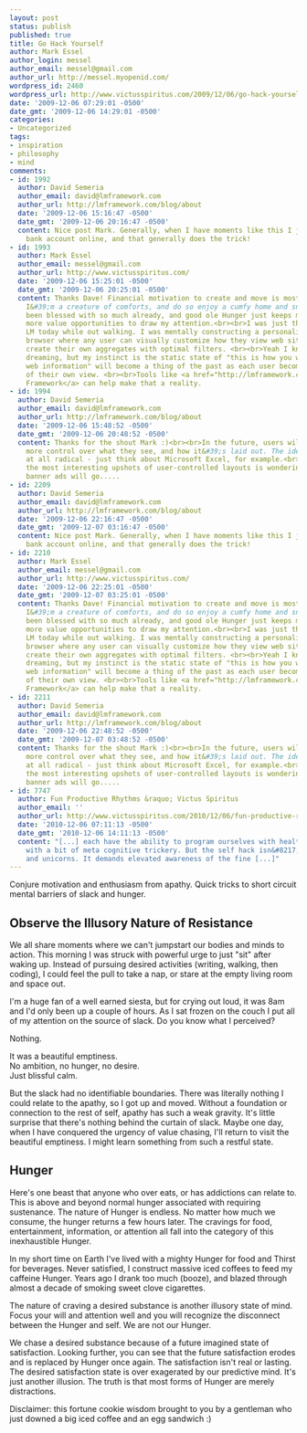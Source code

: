 ```yaml
---
layout: post
status: publish
published: true
title: Go Hack Yourself
author: Mark Essel
author_login: messel
author_email: messel@gmail.com
author_url: http://messel.myopenid.com/
wordpress_id: 2460
wordpress_url: http://www.victusspiritus.com/2009/12/06/go-hack-yourself/
date: '2009-12-06 07:29:01 -0500'
date_gmt: '2009-12-06 14:29:01 -0500'
categories:
- Uncategorized
tags:
- inspiration
- philosophy
- mind
comments:
- id: 1992
  author: David Semeria
  author_email: david@lmframework.com
  author_url: http://lmframework.com/blog/about
  date: '2009-12-06 15:16:47 -0500'
  date_gmt: '2009-12-06 20:16:47 -0500'
  content: Nice post Mark. Generally, when I have moments like this I just check my
    bank account online, and that generally does the trick!
- id: 1993
  author: Mark Essel
  author_email: messel@gmail.com
  author_url: http://www.victusspiritus.com/
  date: '2009-12-06 15:25:01 -0500'
  date_gmt: '2009-12-06 20:25:01 -0500'
  content: Thanks Dave! Financial motivation to create and move is most effective.
    I&#39;m a creature of comforts, and do so enjoy a cumfy home and snacks. I&#39;ve
    been blessed with so much already, and good ole Hunger just keeps me looking for
    more value opportunities to draw my attention.<br><br>I was just thinking about
    LM today while out walking. I was mentally constructing a personalized web layout
    browser where any user can visually customize how they view web sites or even
    create their own aggregates with optimal filters. <br><br>Yeah I know I&#39;m
    dreaming, but my instinct is the static state of "this is how you will view my
    web information" will become a thing of the past as each user becomes the master
    of their own view. <br><br>Tools like <a href="http://lmframework.com/blog/" rel="nofollow">LM
    Framework</a> can help make that a reality.
- id: 1994
  author: David Semeria
  author_email: david@lmframework.com
  author_url: http://lmframework.com/blog/about
  date: '2009-12-06 15:48:52 -0500'
  date_gmt: '2009-12-06 20:48:52 -0500'
  content: Thanks for the shout Mark :)<br><br>In the future, users will have a lot
    more control over what they see, and how it&#39;s laid out. The idea isn&#39;t
    at all radical - just think about Microsoft Excel, for example.<br><br>One of
    the most interesting upshots of user-controlled layouts is wondering where the
    banner ads will go.....
- id: 2209
  author: David Semeria
  author_email: david@lmframework.com
  author_url: http://lmframework.com/blog/about
  date: '2009-12-06 22:16:47 -0500'
  date_gmt: '2009-12-07 03:16:47 -0500'
  content: Nice post Mark. Generally, when I have moments like this I just check my
    bank account online, and that generally does the trick!
- id: 2210
  author: Mark Essel
  author_email: messel@gmail.com
  author_url: http://www.victusspiritus.com/
  date: '2009-12-06 22:25:01 -0500'
  date_gmt: '2009-12-07 03:25:01 -0500'
  content: Thanks Dave! Financial motivation to create and move is most effective.
    I&#39;m a creature of comforts, and do so enjoy a cumfy home and snacks. I&#39;ve
    been blessed with so much already, and good ole Hunger just keeps me looking for
    more value opportunities to draw my attention.<br><br>I was just thinking about
    LM today while out walking. I was mentally constructing a personalized web layout
    browser where any user can visually customize how they view web sites or even
    create their own aggregates with optimal filters. <br><br>Yeah I know I&#39;m
    dreaming, but my instinct is the static state of "this is how you will view my
    web information" will become a thing of the past as each user becomes the master
    of their own view. <br><br>Tools like <a href="http://lmframework.com/blog/" rel="nofollow">LM
    Framework</a> can help make that a reality.
- id: 2211
  author: David Semeria
  author_email: david@lmframework.com
  author_url: http://lmframework.com/blog/about
  date: '2009-12-06 22:48:52 -0500'
  date_gmt: '2009-12-07 03:48:52 -0500'
  content: Thanks for the shout Mark :)<br><br>In the future, users will have a lot
    more control over what they see, and how it&#39;s laid out. The idea isn&#39;t
    at all radical - just think about Microsoft Excel, for example.<br><br>One of
    the most interesting upshots of user-controlled layouts is wondering where the
    banner ads will go.....
- id: 7747
  author: Fun Productive Rhythms &raquo; Victus Spiritus
  author_email: ''
  author_url: http://www.victusspiritus.com/2010/12/06/fun-productive-rhythms/
  date: '2010-12-06 07:11:13 -0500'
  date_gmt: '2010-12-06 14:11:13 -0500'
  content: "[...] each have the ability to program ourselves with healthy behavior
    with a bit of meta cognitive trickery. But the self hack isn&#8217;t all flowers
    and unicorns. It demands elevated awareness of the fine [...]"
---
```

<p>Conjure motivation and enthusiasm from apathy. Quick tricks to short circuit mental barriers of slack and hunger.</p>
<h2>Observe the Illusory Nature of Resistance</h2>
<p>We all share moments where we can't jumpstart our bodies and minds to action. This morning I was struck with powerful urge to just "sit" after waking up. Instead of pursuing desired activities (writing, walking, then coding), I could feel the pull to take a nap, or stare at the empty living room and space out.</p>
<p>I'm a huge fan of a well earned siesta, but for crying out loud, it was 8am and I'd only been up a couple of hours. As I sat frozen on the couch I put all of my attention on the source of slack. Do you know what I perceived?</p>
<p>Nothing.</p>
<p>It was a beautiful emptiness.<br />
No ambition, no hunger, no desire.<br />
Just blissful calm.</p>
<p>But the slack had no identifiable boundaries. There was literally nothing I could relate to the apathy, so I got up and moved. Without a foundation or connection to the rest of self, apathy has such a weak gravity. It's little surprise that there's nothing behind the curtain of slack. Maybe one day, when I have conquered the urgency of value chasing, I'll return to visit the beautiful emptiness. I might learn something from such a restful state.</p>
<h2>Hunger</h2>
<p>Here's one beast that anyone who over eats, or has addictions can relate to. This is above and beyond normal hunger associated with requiring sustenance. The nature of Hunger is endless. No matter how much we consume, the hunger returns a few hours later. The cravings for food, entertainment, information, or attention all fall into the category of this inexhaustible Hunger. </p>
<p>In my short time on Earth I've lived with a mighty Hunger for food and Thirst for beverages. Never satisfied, I construct massive iced coffees to feed my caffeine Hunger. Years ago I drank too much (booze), and blazed through almost a decade of smoking sweet clove cigarettes. </p>
<p>The nature of craving a desired substance is another illusory state of mind. Focus your will and attention well and you will recognize the disconnect between the Hunger and self. We are not our Hunger. </p>
<p>We chase a desired substance because of a future imagined state of satisfaction. Looking further, you can see that the future satisfaction erodes and is replaced by Hunger once again. The satisfaction isn't real or lasting. The desired satisfaction state is over exagerated by our predictive mind. It's just another illusion. The truth is that most forms of Hunger are merely distractions.</p>
<p>Disclaimer: this fortune cookie wisdom brought to you by a gentleman who just downed a big iced coffee and an egg sandwich :) </p>
